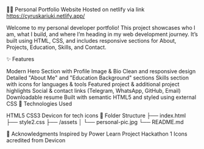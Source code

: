 🧑‍💻 Personal Portfolio Website
Hosted on netlify via link https://cyruskariuki.netlify.app/

Welcome to my personal developer portfolio!
This project showcases who I am, what I build, and where I’m heading in my web development journey. It’s built using HTML, CSS, and includes responsive sections for About, Projects, Education, Skills, and Contact.

✨ Features

Modern Hero Section with Profile Image & Bio
Clean and responsive design
Detailed "About Me" and "Education Background" sections
Skills section with icons for languages & tools
Featured project & additional project highlights
Social & contact links (Telegram, WhatsApp, GitHub, Email)
Downloadable resume
Built with semantic HTML5 and styled using external CSS
🧠 Technologies Used

HTML5
CSS3
Devicon for tech icons
🧩 Folder Structure ├── index.html ├── style2.css ├── /assets │ └── personal-pic.jpg └── README.md

🙏 Acknowledgments Inspired by Power Learn Project Hackathon 1 Icons acredited from Devicon
